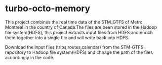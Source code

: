 # turbo-octo-memory
This project combines the real time data of the STM_GTFS of Metro Montreal in the country of Canada.The files are been stored in the Hadoop file system(HDFS), 
this project extracts input files from HDFS and enrich them together into a single file and will write back into HDFS.

Download the input files (trips,routes,calendar) from the STM-GTFS repository to Hadoop file system(HDFS) and chnage the path of the files accordingly in the code.
